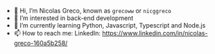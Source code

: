 - 👋 Hi, I’m Nicolas Greco, known as `grecoww` or `nicggreco`
- 👀 I’m interested in back-end development
- 🌱 I’m currently learning Python, Javascript, Typescript and Node.js
- 📫 How to reach me:
  LinkedIn: https://www.linkedin.com/in/nicolas-greco-160a5b258/

<!---
grecoww/grecoww is a ✨ special ✨ repository because its `README.md` (this file) appears on your GitHub profile.
You can click the Preview link to take a look at your changes.
--->
